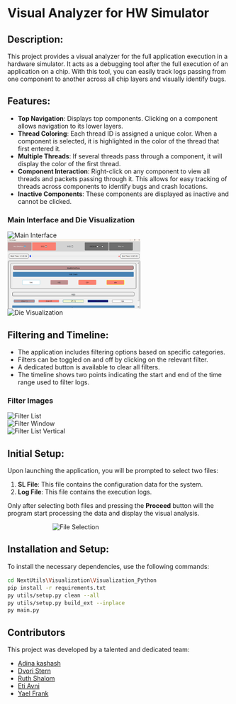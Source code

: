 # Visual Analyzer for HW Simulator

## Description:
This project provides a visual analyzer for the full application execution in a hardware simulator. It acts as a debugging tool after the full execution of an application on a chip. With this tool, you can easily track logs passing from one component to another across all chip layers and visually identify bugs.

## Features:
- **Top Navigation**: Displays top components. Clicking on a component allows navigation to its lower layers.
- **Thread Coloring**: Each thread ID is assigned a unique color. When a component is selected, it is highlighted in the color of the thread that first entered it.
- **Multiple Threads**: If several threads pass through a component, it will display the color of the first thread.
- **Component Interaction**: Right-click on any component to view all threads and packets passing through it. This allows for easy tracking of threads across components to identify bugs and crash locations.
- **Inactive Components**: These components are displayed as inactive and cannot be clicked.

### Main Interface and Die Visualization

<div style="display: flex; flex-wrap: wrap;">
    <img src="images/die_display.png" alt="Main Interface" width="300" style="margin-right:5px;"/>
    <img src="Visualization_Python/images/host_interface_display.png" alt="Host Interface Layer" width="300" style="margin-right:5px;"/>
        <img src="images/clusters_display.png" alt="Die Visualization" width="300"/>

</div>

## Filtering and Timeline:
- The application includes filtering options based on specific categories. 
- Filters can be toggled on and off by clicking on the relevant filter.
- A dedicated button is available to clear all filters.
- The timeline shows two points indicating the start and end of the time range used to filter logs.

### Filter Images

<div style="display: flex; flex-wrap: wrap;">
    <img src="images/filters_menu_display.png" alt="Filter List" width="200" style="margin-right: 40px;"/>
    <img src="images/filter_by_clusterId_window_display.png" alt="Filter Window" width="350"/>
    <img src="images/filters_selected_in_menu_display.png" alt="Filter List Vertical" width="200" style="margin-right: 20px;"/>
</div>

## Initial Setup:

Upon launching the application, you will be prompted to select two files:
1. **SL File**: This file contains the configuration data for the system.
2. **Log File**: This file contains the execution logs.

Only after selecting both files and pressing the **Proceed** button will the program start processing the data and display the visual analysis.

<div style="display: flex; justify-content: center;">
    <img src="images/file_selection_window_display.png" alt="File Selection" width="300"/>
</div>

## Installation and Setup:

To install the necessary dependencies, use the following commands:

```bash
cd NextUtils\Visualization\Visualization_Python
pip install -r requirements.txt
py utils/setup.py clean --all
py utils/setup.py build_ext --inplace
py main.py
```

## Contributors

This project was developed by a talented and dedicated team:
- [Adina kashash](https://github.com/adinakashash)
- [Dvori Stern](https://github.com/DvoriStern)
- [Ruth Shalom](https://github.com/ruty888)
- [Eti Avni](https://github.com/ett5)
- [Yael Frank](https://github.com/yuliftank)

